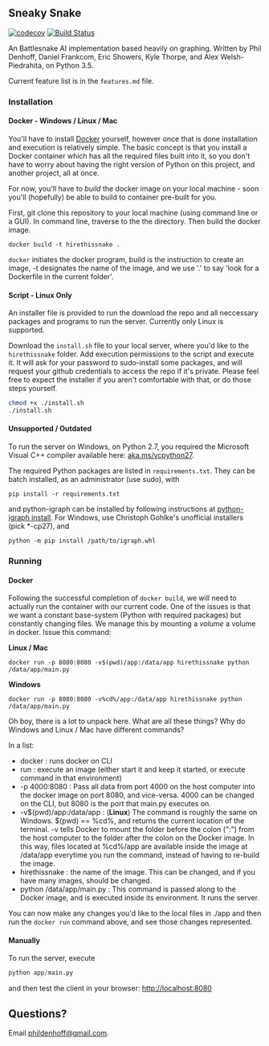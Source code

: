 ## Sneaky Snake
[![codecov](https://codecov.io/gh/phildenhoff/hirethissnake/branch/master/graph/badge.svg?token=loYR0W8K2L)](https://codecov.io/gh/phildenhoff/hirethissnake) [![Build
Status](https://travis-ci.com/phildenhoff/hirethissnake.svg?token=zfsf2J47jwdz7GuKxCSd&branch=master)](https://travis-ci.com/phildenhoff/hirethissnake)

An Battlesnake AI implementation based heavily on graphing. Written by Phil Denhoff, Daniel Frankcom, Eric Showers, Kyle Thorpe, and Alex Welsh-Piedrahita, on Python 3.5.

Current feature list is in the `features.md` file. 

### Installation

#### Docker - Windows / Linux / Mac

You'll have to install [Docker](https://www.docker.com/) yourself, however once
that is done installation and execution is relatively simple. The basic concept
is that you install a Docker container which has all the required files
built into it, so you don't have to worry about having the right version of
Python on this project, and another project, all at once.

For now, you'll have to *build* the docker image on your local machine - soon
you'll (hopefully) be able to build to container pre-built for you.

First, git clone this repository to your local machine (using command line or
a GUI). In command line, traverse to the the directory. Then build the docker
image.

```
docker build -t hirethissnake .
```

`docker` initiates the docker program, build is the instruction to create an
image, -t designates the name of the image, and we use '.' to say 'look for
a Dockerfile in the current folder'.


#### Script - Linux Only

An installer file is provided to run the download the repo and all neccessary
packages and programs to run the server. Currently only Linux is supported.

Download the `install.sh` file to your local server, where you'd like to the
`hirethissnake` folder. Add execution permissions to the script and execute it.
It will ask for your password to sudo-install some packages, and will request
your github credentials to access the repo if it's private. Please feel free to
expect the installer if you aren't comfortable with that, or do those steps
yourself.

```bash
chmod +x ./install.sh
./install.sh
```

#### Unsupported / Outdated

To run the server on Windows, on Python 2.7, you required the Microsoft Visual
C++ compiler available here: [aka.ms/vcpython27](http://aka.ms/vcpython27).

The required Python packages are listed in `requirements.txt`. They can be batch installed, as an administrator (use sudo), with

```
pip install -r requirements.txt
```

and python-igraph can be installed by following instructions at
[python-igraph install](http://igraph.org/python/#pyinstall). For Windows, use Christoph Gohlke's unofficial installers (pick \*-cp27), and

```
python -m pip install /path/to/igraph.whl
```

### Running

#### Docker
Following the successful completion of `docker build`, we will need to actually
run the container with our current code. One of the issues is that we want
a constant base-system (Python with required packages) but constantly changing
files. We manage this by mounting a *volume* a volume in docker. Issue this
command:

**Linux / Mac**
```
docker run -p 8080:8080 -v$(pwd)/app:/data/app hirethissnake python
/data/app/main.py
```

**Windows**
```
docker run -p 8080:8080 -v%cd%/app:/data/app hirethissnake python
/data/app/main.py
```

Oh boy, there is a lot to unpack here. What are all these things? Why do
Windows and Linux / Mac have different commands?

In a list:

 - docker : runs docker on CLI
 - run : execute an image (either start it and keep it started, or execute
   command in that environment)
 - -p 4000:8080 : Pass all data from port 4000 on the host computer into the
   docker image on port 8080, and vice-versa. 4000 can be changed on the CLI,
but 8080 is the port that main.py executes on.
 - -v$(pwd)/app:/data/app : (**Linux**) The command is roughly the same on
   Windows. $(pwd) == %cd%, and returns the current location of the terminal.
-v tells Docker to mount the folder before the colon (":") from the host
computer to the folder after the colon on the Docker image. In this way, files
located at %cd%/app are available inside the image at /data/app everytime you
run the command, instead of having to re-build the image.
 - hirethissnake : the name of the image. This can be changed, and if you have
   many images, should be changed.
 - python /data/app/main.py : This command is passed along to the Docker image,
   and is executed inside its environment. It runs the
server.

You can now make any changes you'd like to the local files in ./app and then
run the `docker run` command above, and see those changes represented.

#### Manually
To run the server, execute

```python
python app/main.py
```

and then test the client in your browser: [http://localhost:8080](http://localhost:8080)

## Questions?

Email [phildenhoff@gmail.com](mailto:phildenhoff@gmail.com).
